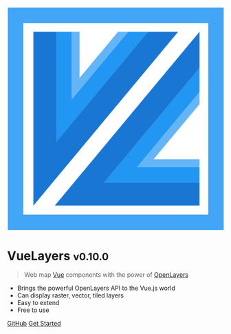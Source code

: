 <!-- _coverpage.md -->

![VueLayers Logo](_media/logo.svg)

# VueLayers <small>v0.10.0</small>

> Web map [Vue](https://vuejs.org/ "Vue Homepage") components with the power of [OpenLayers](https://openlayers.org/ "OpenLayers Homepage")

* Brings the powerful OpenLayers API to the Vue.js world
* Can display raster, vector, tiled layers
* Easy to extend
* Free to use

[GitHub](https://github.com/ghettovoice/vuelayers/)
[Get Started](#vuelayers)

